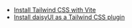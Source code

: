 - [Install Tailwind CSS with Vite](https://tailwindcss.com/docs/guides/vite)
- [Install daisyUI as a Tailwind CSS plugin](https://daisyui.com/docs/install/)